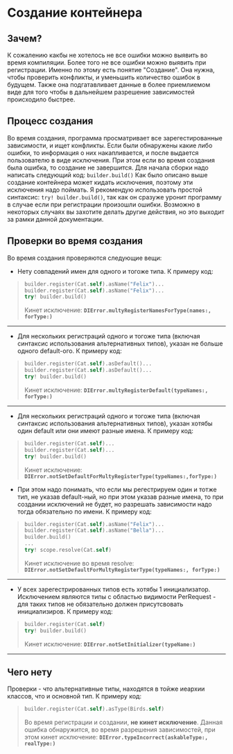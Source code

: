 # Создание контейнера

## Зачем?
К сожалению какбы не хотелось не все ошибки можно выявить во время компиляции. Более того не все ошибки можно выявить при регистрации. Именно по этому есть понятие "Создание". Она нужна, чтобы проверить конфликты, и уменьшить количество ошибок в будущем. Также она подгатавливает данные в более приемлиемом виде для того чтобы в дальнейшем разрешение зависимостей происходило быстрее.

## Процесс создания
Во время создания, программа просматривает все зарегестированные зависимости, и ищет конфликты. Если были обнаружены какие либо ошибки, то информация о них накапливается, и после выдается пользователю в виде исключения. При этом если во время создания была ошибка, то создание не завершится.
Для начала сборки надо написать следующий код: `builder.build()`
Как было описано выше создание контейнера может кидать исключения, поэтому эти исключения надо поймать.
Я рекомендую использовать простой синтаксис: `try! builder.build()`, так как он сразуже уронит программу в случае если при регистрации произошли ошибки. Возможно в некоторых случаях вы захотите делать другие действия, но это выходит за рамки данной документации.

## Проверки во время создания
Во время создания проверяются следующие вещи:
* Нету совпадений имен для одного и тогоже типа. К примеру код:
> ```Swift
> builder.register(Cat.self).asName("Felix")...
> builder.register(Cat.self).asName("Felix")...
> try! builder.build()
> ```
> Кинет исключение: **`DIError.multyRegisterNamesForType(names:, forType:)`**  
***

* Для нескольких регистраций одного и тогоже типа (включая синтаксис использования альтернативных типов), указан не больше одного default-ого. К примеру код:
> ```Swift
> builder.register(Cat.self).asDefault()...
> builder.register(Cat.self).asDefault()...
> try! builder.build()
> ```
> Кинет исключение: **`DIError.multyRegisterDefault(typeNames:, forType:)`**
***

* Для нескольких регистраций одного и тогоже типа (включая синтаксис использования альтернативных типов), указан хотябы один default или они имеют разные имена. К примеру код:
> ```Swift
> builder.register(Cat.self)...
> builder.register(Cat.self)...
> try! builder.build()
> ```
> Кинет исключение: **`DIError.notSetDefaultForMultyRegisterType(typeNames:,forType:)`**

* При этом надо понимать, что если мы регестрируем один и тотже тип, не указав default-ный, но при этом указав разные имена, то при создании исключений не будет, но разрешать зависимости надо тогда обязательно по имени. К примеру код:
> ```Swift
> builder.register(Cat.self).asName("Felix")...
> builder.register(Cat.self).asName("Bella")...
> builder.build()
> ...
> try! scope.resolve(Cat.self)
> ```
> Кинет исключение во время resolve: **`DIError.notSetDefaultForMultyRegisterType(typeNames:, forType:)`**
***

* У всех зарегестрированных типов есть хотябы 1 инициализатор. Исключением являются типы с областью видимости PerRequest - для таких типов не обязательно должен присутсвовать инициализиров. К примеру код:
> ```Swift
> builder.register(Cat.self)
> try! builder.build()
> ```  
> Кинет исключение: **`DIError.notSetInitializer(typeName:)`**
***


## Чего нету
Проверки - что альтернативные типы, находятся в тойже иеархии классов, что и основной тип. К примеру код:
> ```Swift
> builder.register(Cat.self).asType(Birds.self)
> ```  
> Во время регистрации и создании, **не кинет исключение**. Данная ошибка обнаружится, во время разрешения зависимостей, при этом кинет исключение: **`DIError.typeIncorrect(askableType:, realType:)`**


